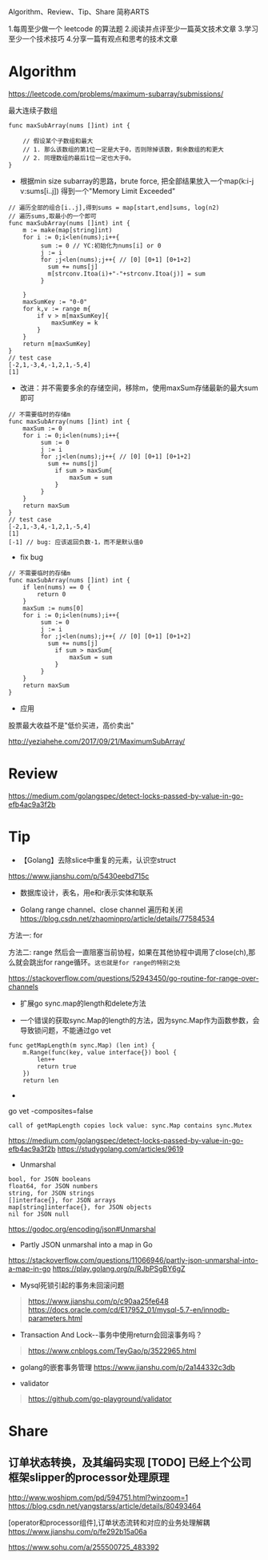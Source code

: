 Algorithm、Review、Tip、Share 简称ARTS 

1.每周至少做一个 leetcode 的算法题 2.阅读并点评至少一篇英文技术文章 3.学习至少一个技术技巧 4.分享一篇有观点和思考的技术文章

# Algorithm

https://leetcode.com/problems/maximum-subarray/submissions/

最大连续子数组

```
func maxSubArray(nums []int) int {
    
    // 假设某个子数组和最大
    // 1. 那么该数组的第1位一定是大于0，否则除掉该数，剩余数组的和更大
    // 2. 同理数组的最后1位一定也大于0。
}
```

* 根据min size subarray的思路，brute force, 把全部结果放入一个map(k:i-j v:sums[i..j]) 得到一个"Memory Limit Exceeded"
```
// 遍历全部的组合[i..j],得到sums = map[start,end]sums, log(n2) 
// 遍历sums,取最小的一个即可
func maxSubArray(nums []int) int {
    m := make(map[string]int)
    for i := 0;i<len(nums);i++{
         sum := 0 // YC:初始化为nums[i] or 0
         j := i 
         for ;j<len(nums);j++{ // [0] [0+1] [0+1+2]
           sum += nums[j]
           m[strconv.Itoa(i)+"-"+strconv.Itoa(j)] = sum
         }
        
    }
    maxSumKey := "0-0"
    for k,v := range m{
        if v > m[maxSumKey]{
            maxSumKey = k
        }
    }
    return m[maxSumKey]
}
// test case
[-2,1,-3,4,-1,2,1,-5,4]
[1]
```
* 改进：并不需要多余的存储空间，移除m，使用maxSum存储最新的最大sum即可

```
// 不需要临时的存储m
func maxSubArray(nums []int) int {
    maxSum := 0
    for i := 0;i<len(nums);i++{
         sum := 0
         j := i
         for ;j<len(nums);j++{ // [0] [0+1] [0+1+2]
           sum += nums[j]
             if sum > maxSum{
                 maxSum = sum
             }
         }
    }
    return maxSum
}
// test case
[-2,1,-3,4,-1,2,1,-5,4]
[1]
[-1] // bug: 应该返回负数-1，而不是默认值0
```

* fix bug

```
// 不需要临时的存储m
func maxSubArray(nums []int) int {
    if len(nums) == 0 {
        return 0
    }
    maxSum := nums[0]
    for i := 0;i<len(nums);i++{
         sum := 0
         j := i
         for ;j<len(nums);j++{ // [0] [0+1] [0+1+2]
           sum += nums[j]
             if sum > maxSum{
                 maxSum = sum
             }
         }
    }
    return maxSum
}
```

* 应用

股票最大收益不是"低价买进，高价卖出"

http://yeziahehe.com/2017/09/21/MaximumSubArray/

# Review
https://medium.com/golangspec/detect-locks-passed-by-value-in-go-efb4ac9a3f2b


# Tip

* 【Golang】去除slice中重复的元素，认识空struct

https://www.jianshu.com/p/5430eebd715c

* 数据库设计，表名，用e和r表示实体和联系

* Golang range channel、close channel 遍历和关闭
https://blog.csdn.net/zhaominpro/article/details/77584534

方法一: for

方法二: range
然后会一直阻塞当前协程，如果在其他协程中调用了close(ch),那么就会跳出for range循环。`这也就是for range的特别之处`

https://stackoverflow.com/questions/52943450/go-routine-for-range-over-channels

* 扩展go sync.map的length和delete方法

* 一个错误的获取sync.Map的length的方法，因为sync.Map作为函数参数，会导致锁问题，不能通过go vet
```
func getMapLength(m sync.Map) (len int) {
	m.Range(func(key, value interface{}) bool {
		len++
		return true
	})
	return len
```

*
go vet -composites=false

`call of getMapLength copies lock value: sync.Map contains sync.Mutex`

https://medium.com/golangspec/detect-locks-passed-by-value-in-go-efb4ac9a3f2b
https://studygolang.com/articles/9619

* Unmarshal

```
bool, for JSON booleans
float64, for JSON numbers
string, for JSON strings
[]interface{}, for JSON arrays
map[string]interface{}, for JSON objects
nil for JSON null
```

https://godoc.org/encoding/json#Unmarshal

* Partly JSON unmarshal into a map in Go

https://stackoverflow.com/questions/11066946/partly-json-unmarshal-into-a-map-in-go
https://play.golang.org/p/RJbPSgBY6gZ

* Mysql死锁引起的事务未回滚问题

> https://www.jianshu.com/p/c90aa25fe648
> https://docs.oracle.com/cd/E17952_01/mysql-5.7-en/innodb-parameters.html

* Transaction And Lock--事务中使用return会回滚事务吗？

> https://www.cnblogs.com/TeyGao/p/3522965.html

* golang的嵌套事务管理
https://www.jianshu.com/p/2a144332c3db

* validator
> https://github.com/go-playground/validator

# Share

## 订单状态转换，及其编码实现 [TODO] 已经上个公司框架slipper的processor处理原理

http://www.woshipm.com/pd/594751.html?winzoom=1
https://blog.csdn.net/yangstarss/article/details/80493464

[operator和processor组件],订单状态流转和对应的业务处理解耦
https://www.jianshu.com/p/fe292b15a06a

https://www.sohu.com/a/255500725_483392

